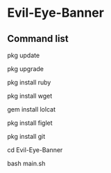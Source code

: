 # Evil-Eye-Banner

## Command list 
pkg update

pkg upgrade

pkg install ruby

pkg install wget

gem install lolcat

pkg install figlet

pkg install git 

cd Evil-Eye-Banner

bash main.sh
